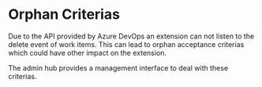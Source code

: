 # Orphan Criterias

Due to the API provided by Azure DevOps an extension can not listen to the delete event of work items. This can lead to orphan acceptance criterias which could have other impact on the extension.

The admin hub provides a management interface to deal with these criterias.
